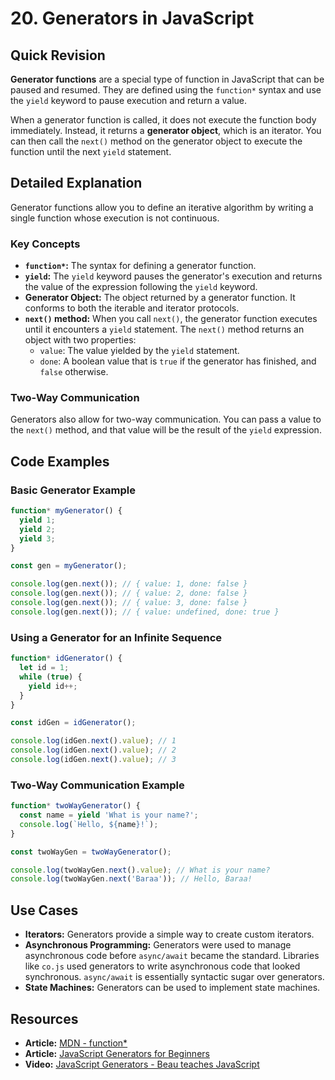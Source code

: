 
# 20. Generators in JavaScript

## Quick Revision

**Generator functions** are a special type of function in JavaScript that can be paused and resumed. They are defined using the `function*` syntax and use the `yield` keyword to pause execution and return a value.

When a generator function is called, it does not execute the function body immediately. Instead, it returns a **generator object**, which is an iterator. You can then call the `next()` method on the generator object to execute the function until the next `yield` statement.

## Detailed Explanation

Generator functions allow you to define an iterative algorithm by writing a single function whose execution is not continuous.

### Key Concepts

*   **`function*`:** The syntax for defining a generator function.
*   **`yield`:** The `yield` keyword pauses the generator's execution and returns the value of the expression following the `yield` keyword.
*   **Generator Object:** The object returned by a generator function. It conforms to both the iterable and iterator protocols.
*   **`next()` method:** When you call `next()`, the generator function executes until it encounters a `yield` statement. The `next()` method returns an object with two properties:
    *   `value`: The value yielded by the `yield` statement.
    *   `done`: A boolean value that is `true` if the generator has finished, and `false` otherwise.

### Two-Way Communication

Generators also allow for two-way communication. You can pass a value to the `next()` method, and that value will be the result of the `yield` expression.

## Code Examples

### Basic Generator Example

```javascript
function* myGenerator() {
  yield 1;
  yield 2;
  yield 3;
}

const gen = myGenerator();

console.log(gen.next()); // { value: 1, done: false }
console.log(gen.next()); // { value: 2, done: false }
console.log(gen.next()); // { value: 3, done: false }
console.log(gen.next()); // { value: undefined, done: true }
```

### Using a Generator for an Infinite Sequence

```javascript
function* idGenerator() {
  let id = 1;
  while (true) {
    yield id++;
  }
}

const idGen = idGenerator();

console.log(idGen.next().value); // 1
console.log(idGen.next().value); // 2
console.log(idGen.next().value); // 3
```

### Two-Way Communication Example

```javascript
function* twoWayGenerator() {
  const name = yield 'What is your name?';
  console.log(`Hello, ${name}!`);
}

const twoWayGen = twoWayGenerator();

console.log(twoWayGen.next().value); // What is your name?
console.log(twoWayGen.next('Baraa')); // Hello, Baraa!
```

## Use Cases

*   **Iterators:** Generators provide a simple way to create custom iterators.
*   **Asynchronous Programming:** Generators were used to manage asynchronous code before `async/await` became the standard. Libraries like `co.js` used generators to write asynchronous code that looked synchronous. `async/await` is essentially syntactic sugar over generators.
*   **State Machines:** Generators can be used to implement state machines.

## Resources

*   **Article:** [MDN - function*](https://developer.mozilla.org/en-US/docs/Web/JavaScript/Reference/Statements/function*)
*   **Article:** [JavaScript Generators for Beginners](https://www.freecodecamp.org/news/javascript-generators-for-beginners/)
*   **Video:** [JavaScript Generators - Beau teaches JavaScript](https://www.youtube.com/watch?v=W4p_2c5f_cU)
